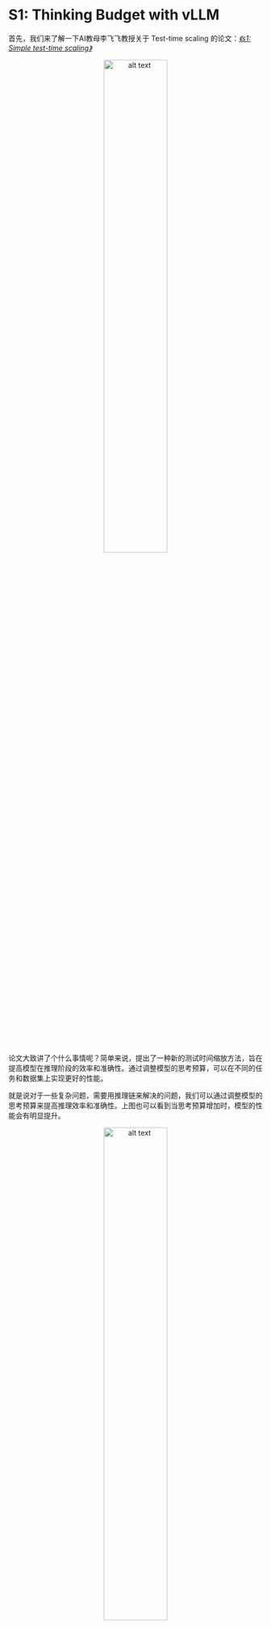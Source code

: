 # S1: Thinking Budget with vLLM

首先，我们来了解一下AI教母李飞飞教授关于 Test-time scaling 的论文：[*《s1: Simple test-time scaling》*](http://arxiv.org/abs/2501.19393)

<div align='center'>
    <img src="./images/image-1.png" alt="alt text" width="50%">
</div>

论文大致讲了个什么事情呢？简单来说，提出了一种新的测试时间缩放方法，旨在提高模型在推理阶段的效率和准确性。通过调整模型的思考预算，可以在不同的任务和数据集上实现更好的性能。

就是说对于一些复杂问题，需要用推理链来解决的问题，我们可以通过调整模型的思考预算来提高推理效率和准确性。上图也可以看到当思考预算增加时，模型的性能会有明显提升。

<div align='center'>
    <img src="./images/image-2.png" alt="alt text" width="50%">
</div>

插一句题外话，论文中判断问题难易程度的方式是通过让 Qwen2.5-32B-Instruct 模型回答问题，答对的问题就是简单问题，答错的就是复杂问题。

<div align='center'>
    <img src="./images/image-3.png" alt="alt text" width="50%">
</div>


论文也做了消融实验来探讨，在未满足思考预算时插入一些不同的特定词（如：Wait！）对模型最终性能的影响。结果表明，插入特定词可以有效地引导模型进行更深入的思考，并且“Wait，Wait”的效果最好。

## 代码实现

我们使用 vLLM 来实现模型的思考预算。vLLM 是一个高性能的推理引擎，支持大规模语言模型的高效推理。以下为代码实现的步骤：

> 考虑到部分同学配置环境可能会遇到一些问题，我们在 ucloud 平台准备了环境镜像，点击下方链接并直接创建 ucloud 示例即可。 https://www.compshare.cn/images/8gfTTB5y0ql6?referral_code=ELukJdQS3vvCwYIfgsQf2C

<div align='center'>
    <img src="./images/thinking-budget.png" alt="alt text" width="80%">
</div>

左侧为不使用思考预算的推理过程，右侧为使用思考预算的推理过程。可以看到，使用思考预算后，模型会在推理过程中插入特定词来引导模型进行更深入的思考。

以下为核心代码实现，完整代码请参考 [*s1.py*](./s1.py)

```python
def run_thinking_budget_sample(llm_model, tokenizer, user_input, thinking_budget):
    input_text = build_input(user_input, tokenizer)
    input_token_count = count_token(input_text, tokenizer)

    iteration_count= 0
    max_token = input_token_count + thinking_budget

    sampling_params = SamplingParams(
        temperature=0.7,
        max_tokens=4096,
        skip_special_tokens=False
    )

    think_token_count = 0

    while True:

        wait_sampling_params = SamplingParams(
            temperature=0.7,
            max_tokens=thinking_budget - think_token_count,
            stop='</think>',
            skip_special_tokens=False
        )

        outputs = llm_model.generate(
            input_text,
            wait_sampling_params
        )
        total_token, think_token_count = count_thinking_token(outputs, tokenizer)

        print(f'第{iteration_count}次迭代，思考token数：{think_token_count}')

        if think_token_count > thinking_budget:
            break
        input_text = total_token + "\nWait!\n"

        # \nWait a moment. Was there any loophole in my thought just now?!\n
        # \nWait!\n

        iteration_count += 1

    final_outputs = llm_model.generate(
        outputs[0].prompt + outputs[0].outputs[0].text + "\n</think>\n",
        sampling_params
    )   
    
    total_content = final_outputs[0].prompt + final_outputs[0].outputs[0].text
    thinking_content = total_content.split("<think>")[-1].split("</think>")[0]

    print(total_content)

    print(f"迭代次数：{iteration_count}, 输入token数：{input_token_count}, 思考token数：{count_token(thinking_content, tokenizer)}, 总token数：{count_token(total_content, tokenizer)}")
```

首先是要定义一个函数 `run_thinking_budget_sample`，该函数接收模型、tokenizer、用户输入和思考预算作为参数。然后构建输入文本并计算输入的 token 数量。

因为`max_tokens` 参数是指生成的最大 token 数量，所以我们需要计算输入文本的 token 数量，并将其与思考预算相加，得到 `max_token = thinking_budget - think_token_count`。如果思考 token 数量超过了思考预算，就停止迭代。另外还需要在 `SamplingParams` 中设置 `stop` 参数为 `</think>`，这样模型在生成文本时会在遇到 `</think>` 时停止生成。

```python
wait_sampling_params = SamplingParams(
    temperature=0.7,
    max_tokens=thinking_budget - think_token_count,
    stop='</think>',
    skip_special_tokens=False
)
```

另外还需要在每次迭代中，使用 `llm_model.generate` 方法生成文本，并计算思考 token 数量。如果思考 token 数量超过了思考预算，就停止迭代。否则，将生成的文本添加到输入文本中，并在文本末尾添加 `\nWait!\n`，以引导模型进行更深入的思考。

```python
while True:
    wait_sampling_params = SamplingParams(
        temperature=0.7,
        max_tokens=thinking_budget - think_token_count,
        stop='</think>',
        skip_special_tokens=False
    )

    outputs = llm_model.generate(
        input_text,
        wait_sampling_params
    )
    total_token, think_token_count = count_thinking_token(outputs, tokenizer)

    print(f'第{iteration_count}次迭代，思考token数：{think_token_count}')

    if think_token_count > thinking_budget:
        break
    input_text = total_token + "\nWait!\n"

    # \nWait a moment. Was there any loophole in my thought just now?!\n
    # \nWait!\n

    iteration_count += 1
```

当达到思考预算后，使用 `llm_model.generate` 方法生成最终的输出文本，并将其打印出来。最后输出迭代次数、输入 token 数量、思考 token 数量和总 token 数量。

```python
final_outputs = llm_model.generate(
    outputs[0].prompt + outputs[0].outputs[0].text + "\n</think>\n",
    sampling_params
)   

total_content = final_outputs[0].prompt + final_outputs[0].outputs[0].text
thinking_content = total_content.split("<think>")[-1].split("</think>")[0]

print(total_content)

print(f"迭代次数：{iteration_count}, 输入token数：{input_token_count}, 思考token数：{count_token(thinking_content, tokenizer)}, 总token数：{count_token(total_content, tokenizer)}")
```

此时我们还需要另外一个 `SamplingParams` 对象来设置最终生成文本的参数。`max_tokens` 参数设置为 4096，模型根据思考过程进行总结最后得出答案，这个过程也需要很多tokn，此时设置为多少都可以，通常设置为一个较大的值即可。

```python
sampling_params = SamplingParams(
    temperature=0.7,
    max_tokens=4096,
    skip_special_tokens=False
)
```

以上为核心代码实现，完整代码请参考 [*s1.py*](./s1.py)。在实际使用中，可以根据具体的任务和数据集调整思考预算和其他参数，以获得更好的性能。

## 结果分析

使用思考预算后，模型在推理过程中能够更深入地思考问题，从而提高了推理效率和准确性。但是也发现了一些有趣的现象。

例如，在某些情况下，就算插入了`Wait!`，模型并不会按照论文中所示进行多种不同方式尝试解答，或是反思之前的思考过程是否正确。而且还会出现模型在思考过程中重复生成相同的内容，导致思考 token 数量超过思考预算的情况。

<div align='center'>
    <img src="./images/image-4.png" alt="alt text" width="70%">
</div>

当然，也有可能本身测试的模型只有14B参数，导致其在思考过程中的能力受到限制。

经过测试下来，有可能强行使用特定词（如：Wait!）来引导模型进行更深入的思考，可能会促使模型产生 “一条道走到黑” 的想法。

部分实验测试记录在 [*output*](./output/) 中。